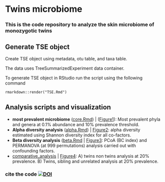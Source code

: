 # Twins microbiome
### This is the code repository to analyze the skin microbiome of monozygotic twins ###

## Generate TSE object
Create TSE object using metadata, otu table, and taxa table. 

The data uses TreeSummarizedExperiment data container. 

To generate TSE object in RStudio run the script using the following command  
```
rmarkdown::render("TSE.Rmd")
```
 
## Analysis scripts and visualization
- **most prevalent microbiome** ([core.Rmd](core.Rmd)) | ([Figure1](core.md)): Most prevalent phyla and genera at 0.1% abundance and 10% prevalence threshold.
- **Alpha diversity analysis** ([alpha.Rmd](alpha.Rmd)) | [Figure2](alpha.md): alpha diversity estimated using Shannon diversity index for all co-factors. 
- **Beta diversity analysis** ([beta.Rmd](beta.Rmd) | [Figure3](beta.md): PCoA (BC index) and PERMANOVA (at 999 permutations) analysis carried out with confounding factors.
- [comparative_analysis](comparative_analysis.Rmd) | [Figure4](comparative_analysis.md): A) twins non twins analysis at 20% prevalence. B) Twins, sibling and unrelated analysis at 20% prevalence.

### cite the code [![DOI](https://zenodo.org/badge/757274106.svg)](https://doi.org/10.5281/zenodo.14576498)

